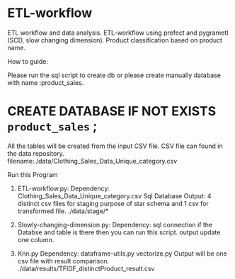 # ETL-workflow
ETL workflow and data analysis. ETL-workflow using prefect and pygrametl (SCD, slow changing dimension). 
Product classification based on product name.  

How to guide:

Please run the sql script to create db or please create manually database with name :product_sales.
# CREATE DATABASE  IF NOT EXISTS `product_sales` ;

All the tables will be created from the input CSV file. CSV file can found in the data repository.
filename:./data/Clothing_Sales_Data_Unique_category.csv

Run this Program
1. ETL-workflow.py: 
	Dependency: Clothing_Sales_Data_Unique_category.csv
			Sql Database
Output: 4 distinct csv files for staging purpose of star schema and 1 csv for transformed file. ./data/stage/*

2. Slowly-changing-dimension.py:
	Dependency: sql connection if the Databse and table is there then you can run this script.
output update one column.

3. Knn.py
	Dependency: dataframe-utils.py
			vectorize.py
Output will be one csv file with result comparison. ./data/results/TFIDF_distinctProduct_result.csv
